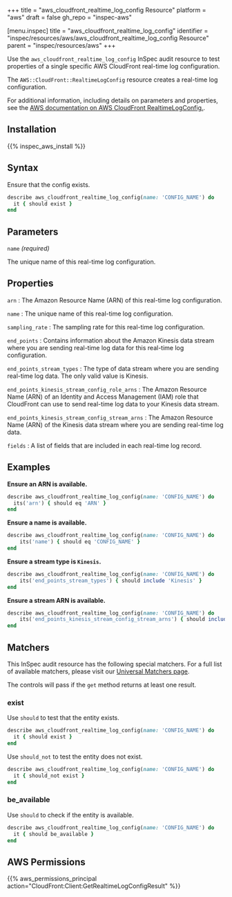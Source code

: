 +++
title = "aws_cloudfront_realtime_log_config Resource"
platform = "aws"
draft = false
gh_repo = "inspec-aws"

[menu.inspec]
title = "aws_cloudfront_realtime_log_config"
identifier = "inspec/resources/aws/aws_cloudfront_realtime_log_config Resource"
parent = "inspec/resources/aws"
+++

Use the `aws_cloudfront_realtime_log_config` InSpec audit resource to test properties of a single specific AWS CloudFront real-time log configuration.

The `AWS::CloudFront::RealtimeLogConfig` resource creates a real-time log configuration.

For additional information, including details on parameters and properties, see the [AWS documentation on AWS CloudFront RealtimeLogConfig.](https://docs.aws.amazon.com/AWSCloudFormation/latest/UserGuide/aws-resource-cloudfront-realtimelogconfig.html).

## Installation

{{% inspec_aws_install %}}

## Syntax

Ensure that the config exists.

```ruby
describe aws_cloudfront_realtime_log_config(name: 'CONFIG_NAME') do
  it { should exist }
end
```

## Parameters

`name` _(required)_

The unique name of this real-time log configuration.

## Properties

`arn`
: The Amazon Resource Name (ARN) of this real-time log configuration.

`name`
: The unique name of this real-time log configuration.

`sampling_rate`
: The sampling rate for this real-time log configuration.

`end_points`
: Contains information about the Amazon Kinesis data stream where you are sending real-time log data for this real-time log configuration.

`end_points_stream_types`
: The type of data stream where you are sending real-time log data. The only valid value is Kinesis.

`end_points_kinesis_stream_config_role_arns`
: The Amazon Resource Name (ARN) of an Identity and Access Management (IAM) role that CloudFront can use to send real-time log data to your Kinesis data stream.

`end_points_kinesis_stream_config_stream_arns`
: The Amazon Resource Name (ARN) of the Kinesis data stream where you are sending real-time log data.

`fields`
: A list of fields that are included in each real-time log record.

## Examples

**Ensure an ARN is available.**

```ruby
describe aws_cloudfront_realtime_log_config(name: 'CONFIG_NAME') do
  its('arn') { should eq 'ARN' }
end
```

**Ensure a name is available.**

```ruby
describe aws_cloudfront_realtime_log_config(name: 'CONFIG_NAME') do
    its('name') { should eq 'CONFIG_NAME' }
end
```

**Ensure a stream type is `Kinesis`.**

```ruby
describe aws_cloudfront_realtime_log_config(name: 'CONFIG_NAME') do
    its('end_points_stream_types') { should include 'Kinesis' }
end
```

**Ensure a stream ARN is available.**

```ruby
describe aws_cloudfront_realtime_log_config(name: 'CONFIG_NAME') do
    its('end_points_kinesis_stream_config_stream_arns') { should include 'STREAM_ARN' }
end
```

## Matchers

This InSpec audit resource has the following special matchers. For a full list of available matchers, please visit our [Universal Matchers page](https://www.inspec.io/docs/reference/matchers/).

The controls will pass if the `get` method returns at least one result.

### exist

Use `should` to test that the entity exists.

```ruby
describe aws_cloudfront_realtime_log_config(name: 'CONFIG_NAME') do
  it { should exist }
end
```

Use `should_not` to test the entity does not exist.

```ruby
describe aws_cloudfront_realtime_log_config(name: 'CONFIG_NAME') do
  it { should_not exist }
end
```

### be_available

Use `should` to check if the entity is available.

```ruby
describe aws_cloudfront_realtime_log_config(name: 'CONFIG_NAME') do
  it { should be_available }
end
```

## AWS Permissions

{{% aws_permissions_principal action="CloudFront:Client:GetRealtimeLogConfigResult" %}}
